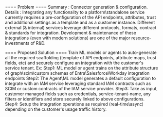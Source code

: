 ==== Problem ====
Summary : Connector generation & configuration.
Details : Integrating any functionality to a platform\standalone service currently requires a pre-configuration of the API endpoints, attributes, trust and additional settings as a template and as a customer instance. 
Different external (& internal) services leverage different protocols, formats, contract & standards for integration. 
Development & maintenance of these integrations (even with modern solutions) are one of the major resource-investments of R&D.

==== Proposed Solution ====
Train ML models or agents to auto-generate all the required scaffolding (template of API endpoints, attribute maps, trust fields, etc) and securely configure an integration with the customer's service tenant.
Ex: 
Step1: ML model or agent trains on the attribute structure of graph\scim\custom schemas of Entra\Salesforce\Workday integration endpoints
Step2: The Agent\ML model generates a default configuration to integrate with an IAM service leveraging standard IAM contracts such as SCIM or custom contracts of the IAM service provider.
Step3: Take as input, customer managed fields such as credentials, service-tenant-name, any filters or identifiers and store securely linked to above configurations.
Step4: Setup the integration operations as required (real-time\async) depending on the customer's usage traffic history.
